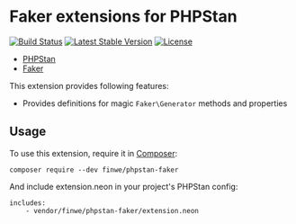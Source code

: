 # Faker extensions for PHPStan

[![Build Status](https://travis-ci.org/finwe/phpstan-faker.svg)](https://travis-ci.org/finwe/phpstan-faker)
[![Latest Stable Version](https://poser.pugx.org/finwe/phpstan-faker/v/stable)](https://packagist.org/packages/finwe/phpstan-faker)
[![License](https://poser.pugx.org/finwe/phpstan-faker/license)](https://packagist.org/packages/finwe/phpstan-faker)

* [PHPStan](https://github.com/phpstan/phpstan)
* [Faker](https://github.com/fzaninotto/Faker)

This extension provides following features:

* Provides definitions for magic `Faker\Generator` methods and properties

## Usage

To use this extension, require it in [Composer](https://getcomposer.org/):

```
composer require --dev finwe/phpstan-faker
```

And include extension.neon in your project's PHPStan config:

```
includes:
	- vendor/finwe/phpstan-faker/extension.neon
```
